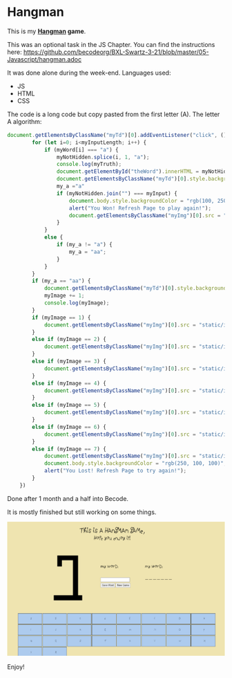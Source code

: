 # Hangman

This is my **[Hangman](https://alexjs6.github.io/Hangman/) game**.

This was an optional task in the JS Chapter.
You can find the instructions here: https://github.com/becodeorg/BXL-Swartz-3-21/blob/master/05-Javascript/hangman.adoc

It was done alone during the week-end.
Languages used:
* JS
* HTML
* CSS

The code is a long code but copy pasted from the first letter (A).
The letter A algorithm:

```js
document.getElementsByClassName("myTd")[0].addEventListener("click", () => {
        for (let i=0; i<myInputLength; i++) {
            if (myWord[i] === "a") {
                myNotHidden.splice(i, 1, "a");
                console.log(myTruth);
                document.getElementById("theWord").innerHTML = myNotHidden.join(" ");
                document.getElementsByClassName("myTd")[0].style.backgroundColor = "#bfb";
                my_a ="a"
                if (myNotHidden.join("") === myInput) {
                    document.body.style.backgroundColor = "rgb(100, 250, 100)";
                    alert("You Won! Refresh Page to play again!");
                    document.getElementsByClassName("myImg")[0].src = "static/images.png/HangmanWin.png";
                }
            }
            else {
                if (my_a != "a") {
                    my_a = "aa";
                }   
            }
        }
        if (my_a == "aa") {
            document.getElementsByClassName("myTd")[0].style.backgroundColor = "#fbb";
            myImage += 1;
            console.log(myImage);
        }
        if (myImage == 1) {
            document.getElementsByClassName("myImg")[0].src = "static/images.png/Hangman1.png";
        }
        else if (myImage == 2) {
            document.getElementsByClassName("myImg")[0].src = "static/images.png/Hangman2.png";
        }
        else if (myImage == 3) {
            document.getElementsByClassName("myImg")[0].src = "static/images.png/Hangman3.png";
        }
        else if (myImage == 4) {
            document.getElementsByClassName("myImg")[0].src = "static/images.png/Hangman4.png";
        }
        else if (myImage == 5) {
            document.getElementsByClassName("myImg")[0].src = "static/images.png/Hangman5.png";
        }
        else if (myImage == 6) {
            document.getElementsByClassName("myImg")[0].src = "static/images.png/Hangman6.png";
        }
        else if (myImage == 7) {
            document.getElementsByClassName("myImg")[0].src = "static/images.png/Hangman7.png";
            document.body.style.backgroundColor = "rgb(250, 100, 100)";
            alert("You Lost! Refresh Page to try again!");
        }
    })
```

Done after 1 month and a half into Becode.
    
It is mostly finished but still working on some things.

![Hangman](static/images.png/ReadMe.png)

Enjoy!
